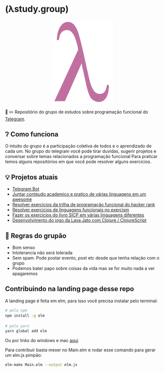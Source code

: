 # (λstudy.group)

<p align="center">
  <img src="assets/logo.png" width="200px" alt="Logo do grupo de estudos">
</p>

:notebook: :pencil2: Repositório do grupo de estudos sobre programação funcional do [Telegram](https://t.me/lambdastudygroup).

## :grey_question: Como funciona

O intuito do grupo é a participação coletiva de todos e o aprendizado de cada um.
No grupo do telegram você pode tirar duvidas, sugerir projetos e conversar sobre temas relacionados a programação funcional
Para praticar temos alguns repositórios em que você pode resolver alguns exercicios.

## :bulb: Projetos atuais

 - [Telegram Bot](https://github.com/lambda-study-group/telegram-bot)
 - [Juntar conteudo academico e pratico de várias linguagens em um awesome](https://github.com/lambda-study-group/awesome-functional-studies)
 - [Resolver exercicios da trilha de programação funcional do hacker rank](https://github.com/lambda-study-group/hacker-rank)
 - [Resolver exercicios de linguagens funcionais no exercism](https://github.com/lambda-study-group/exercism)
 - [Fazer os exercicios do livro SICP em várias linguagens diferentes](https://github.com/lambda-study-group/sicp)
 - [Desenvolvimento do jogo da Lava Jato com Clojure / ClojureScript](https://github.com/lava-jato-the-game/lava_jato)

## :gun: Regras do grupão

- Bom senso
- Intolerancia não será tolerada
- Sem spam. Pode postar evento, post etc desde que tenha relação com o grupo
- Podemos bater papo sobre coisas da vida mas se for muito nada a ver apagaremos

## Contribuindo na landing page desse repo

A landing page é feita em elm, para isso você precisa instalar pelo terminal:
```bash
# pela npm
npm install -g elm

# pelo yarn
yarn global add elm
```

Ou por links do windows e mac [aqui](https://guide.elm-lang.org/install.html)

Para contribuir basta mexer no Main.elm e rodar esse comando para gerar um elm.js pimpão:
```bash
elm-make Main.elm --output elm.js
```
